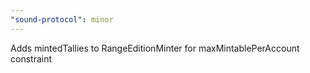 ```yaml
---
"sound-protocol": minor
---
```


Adds mintedTallies to RangeEditionMinter for maxMintablePerAccount constraint
